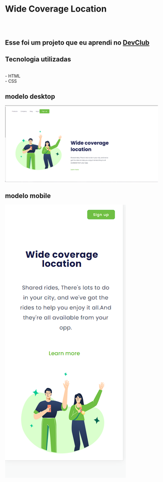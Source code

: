 <h1>Wide Coverage Location</h1>
<br>
<br>
<h2>Esse foi um projeto que eu aprendi no <a href="https://rodolfomori.com.br/devclub">DevClub</a></h2>

<h2>Tecnologia utilizadas</h2>
<br>
- HTML
<BR>
- CSS
<br>
<h2>modelo desktop</h2>
<img src="https://raw.githubusercontent.com/pedrohenrique91/primeiros-projetos/1cd12d886d047defe86e1a825e8382132b0396f2/css/img/Captura%20de%20tela%202023-02-22%20170801.png"/>


<br>

<h2>modelo mobile</h2>
<img src="https://raw.githubusercontent.com/pedrohenrique91/primeiros-projetos/1cd12d886d047defe86e1a825e8382132b0396f2/css/img/Captura%20de%20tela%202023-02-22%20170905.png"/>
